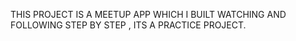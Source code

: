 THIS PROJECT IS A MEETUP APP WHICH I BUILT WATCHING AND FOLLOWING STEP BY STEP , ITS A PRACTICE PROJECT.
